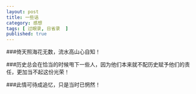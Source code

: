 ```yaml
---
layout: post
title: 一些话
category: 感想
tags: [ 过眼录, 日省录  ]
published: true
---
```


###倚天照海花无数，流水高山心自知！


###历史总会在恰当的时候甩下一些人，因为他们本来就不配历史赋予他们的责任，更加当不起这份光荣！


###此情可待成追忆，只是当时已惘然！